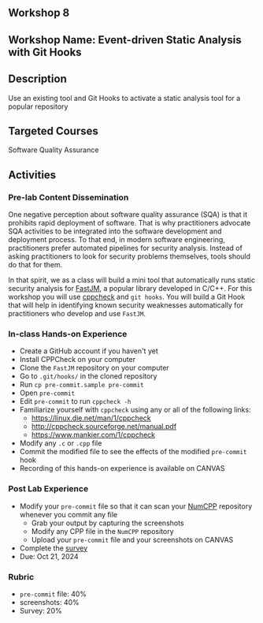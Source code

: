 ## Workshop 8

## Workshop Name: Event-driven Static Analysis with Git Hooks

## Description 

Use an existing tool and Git Hooks to activate a static analysis tool for a popular repository 

## Targeted Courses 

Software Quality Assurance 

## Activities 

### Pre-lab Content Dissemination 

One negative perception about software quality assurance (SQA) is that it prohibits rapid deployment of software. That is why practitioners advocate SQA activities to be integrated into the software development and deployment process. To that end, in modern software engineering, practitioners prefer automated pipelines for security analysis. Instead of asking practitioners to look for security problems themselves, tools should do that for them. 

In that spirit, we as a class  will build a mini tool that automatically runs static security analysis for [FastJM](https://github.com/shanpengli/FastJM), a popular library developed in C/C++. For this workshop you will use [cppcheck](https://cppcheck.sourceforge.io/) and `git hooks`. You will build a Git Hook that will help in identifying known security weaknesses automatically for practitioners who develop and use `FastJM`.  


### In-class Hands-on Experience 

- Create a GitHub account if you haven't yet 
- Install CPPCheck on your computer 
- Clone the `FastJM` repository on your computer  
- Go to `.git/hooks/` in the cloned repository 
- Run `cp pre-commit.sample pre-commit` 
- Open `pre-commit` 
- Edit `pre-commit` to run `cppcheck -h`
- Familiarize yourself with `cppcheck` using any or all of the following links: 
   - https://linux.die.net/man/1/cppcheck 
   - http://cppcheck.sourceforge.net/manual.pdf 
   - https://www.mankier.com/1/cppcheck 
- Modify any `.c` or `.cpp` file 
- Commit the modified file to see the effects of the modified `pre-commit` hook   
- Recording of this hands-on experience is available on CANVAS 

### Post Lab Experience
- Modify your `pre-commit` file so that it can scan your [NumCPP](https://github.com/dpilger26/NumCpp) repository whenever you commit any file
  - Grab your output by capturing the screenshots 
  - Modify any CPP file in the `NumCPP` repository 
  - Upload your `pre-commit` file and your screenshots on CANVAS 
- Complete the [survey](https://auburn.qualtrics.com/jfe/form/SV_bryx8vonSvVmW5o) 
- Due: Oct 21, 2024


### Rubric 
- `pre-commit` file: 40%
- screenshots: 40%
- Survey: 20%